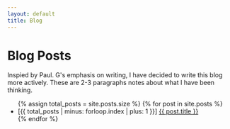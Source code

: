 ```yaml
---
layout: default
title: Blog
---
```


<h1>Blog Posts</h1>
Inspied by Paul. G's emphasis on writing, I have decided to write this blog more actively. These are 2-3 paragraphs notes about what I have been thinking. 



<ul class="post-list">
  {% assign total_posts = site.posts.size %}
  {% for post in site.posts %}
    <li>
        [{{ total_posts | minus: forloop.index | plus: 1 }}] 
        <a href="{{ post.url | prepend: site.baseurl }}">{{ post.title }}</a>
    </li>
  {% endfor %}
</ul>


